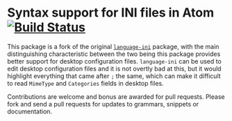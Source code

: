 # Syntax support for INI files in Atom[![Build Status](https://travis-ci.org/fusion809/language-ini-desktop.svg?branch=master)](https://travis-ci.org/fusion809/language-ini-desktop)

This package is a fork of the original [`language-ini`](https://github.com/jacobbednarz/atom-language-ini) package, with the main distinguishing characteristic between the two being this package provides better support for desktop configuration files. `language-ini` can be used to edit desktop configuration files and it is not overtly bad at this, but it would highlight everything that came after `;` the same, which can make it difficult to read `MimeType` and `Categories` fields in desktop files.

Contributions are welcome and bonus are awarded for pull requests. Please fork and send a pull requests for updates to grammars, snippets or documentation.

